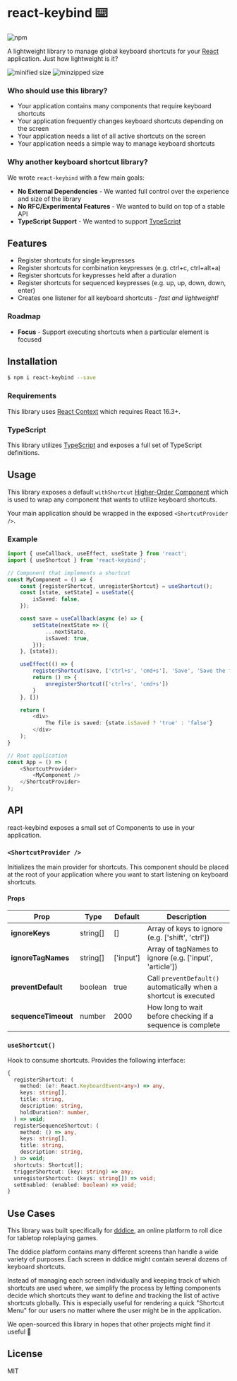 <!-- @format -->

# react-keybind ⌨️

![npm](https://img.shields.io/npm/v/react-keybind.svg)

A lightweight library to manage global keyboard shortcuts for your [React](https://reactjs.org)
application. Just how lightweight is it?

![minified size](https://badgen.net/bundlephobia/min/react-keybind)
![minzipped size](https://badgen.net/bundlephobia/minzip/react-keybind)

### Who should use this library?

- Your application contains many components that require keyboard shortcuts
- Your application frequently changes keyboard shortcuts depending on the screen
- Your application needs a list of all active shortcuts on the screen
- Your application needs a simple way to manage keyboard shortcuts

### Why another keyboard shortcut library?

We wrote `react-keybind` with a few main goals:

- **No External Dependencies** - We wanted full control over the experience and size of the library
- **No RFC/Experimental Features** - We wanted to build on top of a stable API
- **TypeScript Support** - We wanted to support [TypeScript](https://www.typescriptlang.org/)

## Features

- Register shortcuts for single keypresses
- Register shortcuts for combination keypresses (e.g. ctrl+c, ctrl+alt+a)
- Register shortcuts for keypresses held after a duration
- Register shortcuts for sequenced keypresses (e.g. up, up, down, down, enter)
- Creates one listener for all keyboard shortcuts - _fast and lightweight!_

### Roadmap

- **Focus** - Support executing shortcuts when a particular element is focused

## Installation

```bash
$ npm i react-keybind --save
```

### Requirements

This library uses [React Context](https://reactjs.org/docs/context.html) which requires React 16.3+.

### TypeScript

This library utilizes [TypeScript](https://www.typescriptlang.org/) and exposes a full set of
TypeScript definitions.

## Usage

This library exposes a default `withShortcut`
[Higher-Order Component](https://reactjs.org/docs/higher-order-components.html) which is used to
wrap any component that wants to utilize keyboard shortcuts.

Your main application should be wrapped in the exposed `<ShortcutProvider />`.

### Example

```typescript
import { useCallback, useEffect, useState } from 'react';
import { useShortcut } from 'react-keybind';

// Component that implements a shortcut
const MyComponent = () => {
    const {registerShortcut, unregisterShortcut} = useShortcut();
    const [state, setState] = useState({
        isSaved: false,
    });

    const save = useCallback(async (e) => {
        setState(nextState => ({
            ...nextState,
            isSaved: true,
        }));
    }, [state]);

    useEffect(() => {
        registerShortcut(save, ['ctrl+s', 'cmd+s'], 'Save', 'Save the file')
        return () => {
            unregisterShortcut(['ctrl+s', 'cmd+s'])
        }
    }, [])

    return (
        <div>
            The file is saved: {state.isSaved ? 'true' : 'false'}
        </div>
    );
}

// Root application
const App = () => (
    <ShortcutProvider>
        <MyComponent />
    </ShortcutProvider>
);
```

## API

react-keybind exposes a small set of Components to use in your application.

### `<ShortcutProvider />`

Initializes the main provider for shortcuts. This component should be placed at the root of your
application where you want to start listening on keyboard shortcuts.

#### Props

| **Prop**            | **Type** | **Default** | **Description**                                                   |
| ------------------- | -------- | ----------- | ----------------------------------------------------------------- |
| **ignoreKeys**      | string[] | []          | Array of keys to ignore (e.g. ['shift', 'ctrl'])                  |
| **ignoreTagNames**  | string[] | ['input']   | Array of tagNames to ignore (e.g. ['input', 'article'])           |
| **preventDefault**  | boolean  | true        | Call `preventDefault()` automatically when a shortcut is executed |
| **sequenceTimeout** | number   | 2000        | How long to wait before checking if a sequence is complete        |

### `useShortcut()`

Hook to consume shortcuts. Provides the following interface:

```typescript
{
  registerShortcut: (
    method: (e?: React.KeyboardEvent<any>) => any,
    keys: string[],
    title: string,
    description: string,
    holdDuration?: number,
  ) => void;
  registerSequenceShortcut: (
    method: () => any,
    keys: string[],
    title: string,
    description: string,
  ) => void;
  shortcuts: Shortcut[];
  triggerShortcut: (key: string) => any;
  unregisterShortcut: (keys: string[]) => void;
  setEnabled: (enabled: boolean) => void;
}
```

## Use Cases

This library was built specifically for [dddice](https://dddice.com), an
online platform to roll dice for tabletop roleplaying games.

The dddice platform contains many different screens than handle a wide variety of purposes. Each
screen in dddice might contain several dozens of keyboard shortcuts.

Instead of managing each screen individually and keeping track of which shortcuts are used where,
we simplify the process by letting components decide which shortcuts they want to define and
tracking the list of active shortcuts globally. This is especially useful for rendering a quick
"Shortcut Menu" for our users no matter where the user might be in the application.

We open-sourced this library in hopes that other projects might find it useful 💙

## License

MIT
